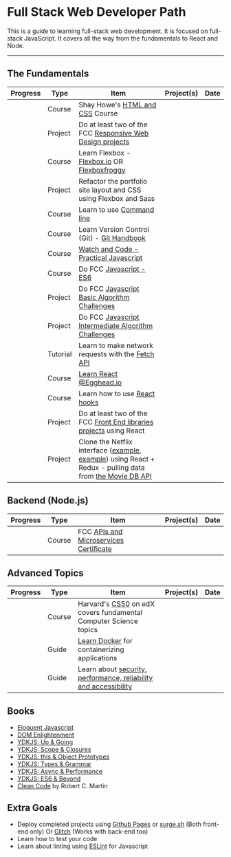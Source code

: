 # Full Stack Web Developer Path
This is a guide to learning full-stack web development. It is focused on full-stack JavaScript. It covers all the way from the fundamentals to React and Node. <br>

-----

## The Fundamentals

| Progress | Type | Item | Project(s) | Date |
| :------: | ------ | ------ | ------------ | :-------: |
|  | Course |  Shay Howe's [HTML and CSS](http://learn.shayhowe.com/html-css/) Course |    |   |
|  | Project | Do at least two of the FCC [Responsive Web Design projects](https://www.freecodecamp.org/learn/responsive-web-design/responsive-web-design-projects/) |   |    |
|  | Course | Learn Flexbox - [Flexbox.io](https://flexbox.io/) OR [Flexboxfroggy](http://flexboxfroggy.com/) |   |    |    
|  | Project | Refactor the portfolio site layout and CSS using Flexbox and Sass |   |    |
|  | Course | Learn to use [Command line](https://commandlinepoweruser.com/)|  ||
|  | Course | Learn Version Control (Git) - [Git Handbook](https://guides.github.com/introduction/git-handbook/)|   |    |
| | Course | [Watch and Code - Practical Javascript](https://watchandcode.com/p/practical-javascript) |  |    |
|   | Course | Do FCC [Javascript - ES6](https://www.freecodecamp.org/map) |   |    |
|   | Project | Do FCC [Javascript Basic Algorithm Challenges](https://www.freecodecamp.org/learn/javascript-algorithms-and-data-structures/basic-algorithm-scripting/) |   |    |
|   | Project | Do FCC [Javascript Intermediate Algorithm Challenges](https://www.freecodecamp.org/map) |   |    |
|   | Tutorial | Learn to make network requests with the [Fetch API](https://in.udacity.com/course/asynchronous-javascript-requests--ud109) |   |    |
|   | Course | [Learn React @Egghead.io](https://egghead.io/courses/start-learning-react) |   |    |
|   | Course | Learn how to use [React hooks](https://reactjs.org/docs/hooks-intro.html) |   |    |
|  | Project | Do at least two of the FCC [Front End libraries projects](https://www.freecodecamp.org/learn/front-end-libraries/front-end-libraries-projects/) using React |   |    |
|   | Project |  Clone the Netflix interface ([example](https://miro.medium.com/max/1400/1*O_xw-THZGfjNqNhcxcUbxA.png), [example](https://miro.medium.com/max/1400/1*ILNr36C7Caxee5-s62CDoQ.png)) using React + Redux - pulling data from [the Movie DB API](https://www.themoviedb.org/documentation/api) |   |    |


## Backend (Node.js)
| Progress | Type | Item | Project(s) | Date |
|:------:|------|------|------------|:-------:|
|   | Course | FCC [APIs and Microservices Certificate](https://www.freecodecamp.org/learn/) |   |    |

## Advanced Topics
| Progress | Type | Item | Project(s) | Date |
|:------:|------|------|------------|:-------:|
|  | Course | Harvard's [CS50](https://courses.edx.org/courses/course-v1%3AHarvardX%2BCS50%2BX/)  on edX covers fundamental Computer Science topics |  ||
|   | Guide | [Learn Docker](https://docker-curriculum.com/) for containerizing applications  |   |    |
|   | Guide | Learn about [security, performance, reliability and accessibility](https://web.dev/learn/)  |   |    |

## Books
* [Eloquent Javascript](http://eloquentjavascript.net/)
* [DOM Enlightenment](http://domenlightenment.com/)
* [YDKJS: Up & Going](https://github.com/getify/You-Dont-Know-JS/blob/master/up%20&%20going/README.md#you-dont-know-js-up--going)
* [YDKJS: Scope & Closures](https://github.com/getify/You-Dont-Know-JS/blob/master/scope%20&%20closures/README.md#you-dont-know-js-scope--closures)
* [YDKJS: this & Object Prototypes](https://github.com/getify/You-Dont-Know-JS/blob/master/this%20&%20object%20prototypes/README.md#you-dont-know-js-this--object-prototypes)
* [YDKJS: Types & Grammar](https://github.com/getify/You-Dont-Know-JS/blob/master/types%20&%20grammar/README.md#you-dont-know-js-types--grammar)
* [YDKJS: Async & Performance](https://github.com/getify/You-Dont-Know-JS/blob/master/async%20&%20performance/README.md#you-dont-know-js-async--performance)
* [YDKJS: ES6 & Beyond](https://github.com/getify/You-Dont-Know-JS/blob/master/es6%20&%20beyond/README.md#you-dont-know-js-es6--beyond)
* [Clean Code](https://www.amazon.de/Clean-Code-Handbook-Software-Craftsmanship/dp/0132350882/ref=sr_1_1?dchild=1&keywords=clean+code&qid=1589710732&sr=8-1) by Robert C. Martin


## Extra Goals
* Deploy completed projects using [Github Pages](https://pages.github.com/) or [surge.sh](http://surge.sh/) (Both front-end only) Or [Glitch](https://glitch.com/) (Works with back-end too)
* Learn how to test your code
* Learn about linting using [ESLint](https://eslint.org/) for Javascript
